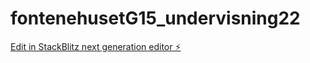# fontenehusetG15_undervisning22

[Edit in StackBlitz next generation editor ⚡️](https://stackblitz.com/~/github.com/julieisobelle/fontenehusetG15_undervisning22)